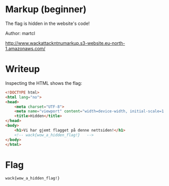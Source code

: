 # Markup (beginner)

The flag is hidden in the website's code!

Author: martcl

http://www.wackattackntnumarkup.s3-website.eu-north-1.amazonaws.com/

# Writeup

Inspecting the HTML shows the flag:

```html
<!DOCTYPE html>
<html lang="no">
<head>
    <meta charset="UTF-8">
    <meta name="viewport" content="width=device-width, initial-scale=1.0">
    <title>Hidden</title>
</head>
<body>
    <h1>Vi har gjemt flagget på denne nettsiden!</h1>
    <!-- wack{wow_a_hidden_flag!}   -->
</body>
</html>
```

# Flag

```
wack{wow_a_hidden_flag!}
```